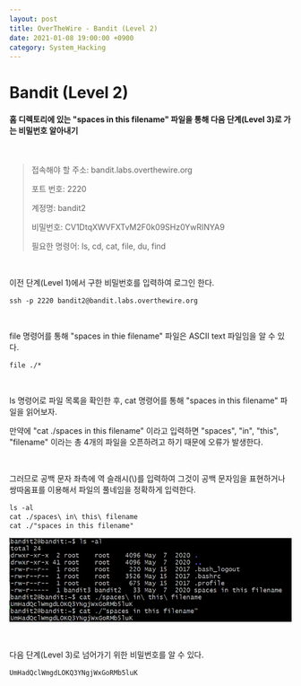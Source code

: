 ```yaml
---
layout: post
title: OverTheWire - Bandit (Level 2)
date: 2021-01-08 19:00:00 +0900
category: System_Hacking
---
```



# Bandit (Level 2)

#### 홈 디렉토리에 있는 "spaces in this filename" 파일을 통해 다음 단계(Level 3)로 가는 비밀번호 알아내기

<br/>


> 접속해야 할 주소:  bandit.labs.overthewire.org
>
> 포트 번호: 2220
>
> 계정명: bandit2
>
> 비밀번호: CV1DtqXWVFXTvM2F0k09SHz0YwRINYA9
>
> 필요한 명령어: ls, cd, cat, file, du, find

<br/>

이전 단계(Level 1)에서  구한 비밀번호를 입력하여 로그인 한다.

```shell
ssh -p 2220 bandit2@bandit.labs.overthewire.org
```

<br/>

file 명령어를 통해 "spaces in thie filename" 파일은 ASCII text 파일임을 알 수 있다.

```shell
file ./*
```

<br/>

ls 명령어로  파일 목록을 확인한 후, cat 명령어를 통해 "spaces in this filename" 파일을 읽어보자. 

만약에 "cat ./spaces in this filename" 이라고 입력하면 "spaces", "in", "this", "filename" 이라는 총 4개의 파일을 오픈하려고 하기 때문에 오류가 발생한다.

<br/>

 그러므로 공백 문자 좌측에 역 슬래시(\\)를 입력하여 그것이 공백 문자임을 표현하거나 쌍따옴표를 이용해서 파일의 풀네임을 정확하게 입력한다.

```shell
ls -al
cat ./spaces\ in\ this\ filename
cat ./"spaces in this filename"
```

![bandit3_1](/public/img/bandit3_1.PNG)

<br/>

다음 단계(Level 3)로 넘어가기 위한 비밀번호를 알 수 있다.

```shell
UmHadQclWmgdLOKQ3YNgjWxGoRMb5luK
```

